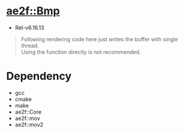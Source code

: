# [ae2f::Bmp](https://github.com/ae2f/Bmp)
- Rel-v6.16.13

> Following rendering code here just writes the buffer with single thread.  
> Using the function directly is not recommended.

# Dependency
- gcc
- cmake
- make
- ae2f::Core
- ae2f::mov
- ae2f::mov2